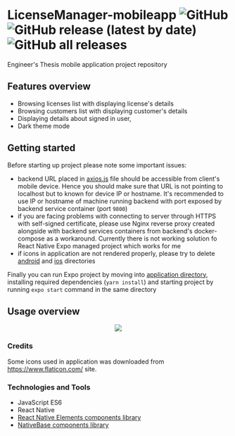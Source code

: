 # LicenseManager-mobileapp ![GitHub](https://img.shields.io/github/license/birdman98/LicenseManager-mobileapp) ![GitHub release (latest by date)](https://img.shields.io/github/v/release/birdman98/LicenseManager-mobileapp) ![GitHub all releases](https://img.shields.io/github/downloads/birdman98/LicenseManager-mobileapp/total)

Engineer's Thesis mobile application project repository

## Features overview

- Browsing licenses list with displaying license's details
- Browsing customers list with displaying customer's details
- Displaying details about signed in user,
- Dark theme mode

## Getting started

Before starting up project please note some important issues:

- backend URL placed in [axios.js](./mobile-app/src/common/axios.js) file should be accessible from client's mobile device. Hence you should make sure that URL is not pointing to localhost but to known for device IP or hostname. It's recommended to use IP or hostname of machine running backend with port exposed by backend service container (port `9800`)
- if you are facing problems with connecting to server through HTTPS with self-signed certificate, please use Nginx reverse proxy created alongside with backend services containers from backend's docker-compose as a workaround. Currently there is not working solution fo React Native Expo managed project which works for me
- if icons in application are not rendered properly, please try to delete [android](./mobile-app/android/) and [ios](./mobile-app/ios/) directories

Finally you can run Expo project by moving into [application directory](./mobile-app/), installing required dependencies (`yarn install`) and starting project by running `expo start` command in the same directory

## Usage overview

<p align="center">
    <img src="./assets/mobile-app.gif" class="center">
</p>

### Credits

Some icons used in application was downloaded from https://www.flaticon.com/ site.

### Technologies and Tools

- JavaScript ES6
- React Native
- [React Native Elements components library](https://reactnativeelements.com/)
- [NativeBase components library](https://nativebase.io/)
